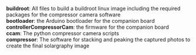 **buildroot**: All files to build a buildroot linux image including the required packages for the compressor camera software  
**bootloader**: the Arduino bootloader for the companion board  
**controllerCompressorCam**: the firmware for the companion board  
**ccam**: The python compressor camera scripts  
**compressor**: The software for stacking and peaking the captured photos to create the final solargraphy image  
